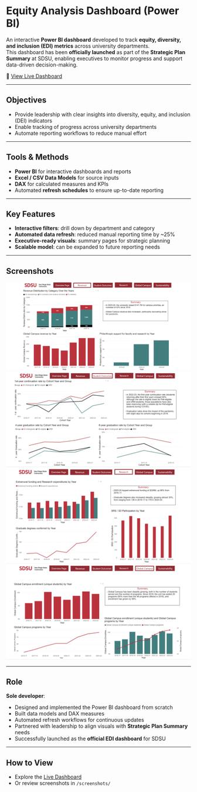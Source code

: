 # Equity Analysis Dashboard (Power BI)

An interactive **Power BI dashboard** developed to track **equity, diversity, and inclusion (EDI) metrics** across university departments.  
This dashboard has been **officially launched** as part of the **Strategic Plan Summary** at SDSU, enabling executives to monitor progress and support data-driven decision-making.

🔗 [View Live Dashboard](https://app.powerbi.com/view?r=eyJrIjoiOWM4YmM5MjQtMWYwNC00YzQxLTlkMWUtNTY0YmYzNWU4ZDg0IiwidCI6Ijk2NzNlOWE4LWFhNTctNDQ2MS05MzM2LTVmZDNmMDAzNGUxOCIsImMiOjZ9&pageName=31b0f35073e365e72094)

---

## Objectives
- Provide leadership with clear insights into diversity, equity, and inclusion (DEI) indicators
- Enable tracking of progress across university departments
- Automate reporting workflows to reduce manual effort

---

## Tools & Methods
- **Power BI** for interactive dashboards and reports  
- **Excel / CSV Data Models** for source inputs  
- **DAX** for calculated measures and KPIs  
- Automated **refresh schedules** to ensure up-to-date reporting  

---

## Key Features
- **Interactive filters**: drill down by department and category  
- **Automated data refresh**: reduced manual reporting time by ~25%  
- **Executive-ready visuals**: summary pages for strategic planning  
- **Scalable model**: can be expanded to future reporting needs  

---

## Screenshots
![Revenue Dashboard](https://github.com/KalyaniChikshe/equity-analysis-dashboard/blob/main/Screenshots/revenue.PNG)  
![Student Outcomes Dashboard](https://github.com/KalyaniChikshe/equity-analysis-dashboard/blob/main/Screenshots/Student%20outcomes.PNG)  
![Research Dashboard](https://github.com/KalyaniChikshe/equity-analysis-dashboard/blob/main/Screenshots/research.PNG)
![Global Campus Dashboard](https://github.com/KalyaniChikshe/equity-analysis-dashboard/blob/main/Screenshots/Global%20Campus.PNG)

---

## Role
**Sole developer**:  
- Designed and implemented the Power BI dashboard from scratch  
- Built data models and DAX measures  
- Automated refresh workflows for continuous updates  
- Partnered with leadership to align visuals with **Strategic Plan Summary** needs  
- Successfully launched as the **official EDI dashboard** for SDSU  

---

## How to View
- Explore the [Live Dashboard](https://app.powerbi.com/view?r=eyJrIjoiOWM4YmM5MjQtMWYwNC00YzQxLTlkMWUtNTY0YmYzNWU4ZDg0IiwidCI6Ijk2NzNlOWE4LWFhNTctNDQ2MS05MzM2LTVmZDNmMDAzNGUxOCIsImMiOjZ9&pageName=31b0f35073e365e72094)  
- Or review screenshots in `/screenshots/`  

